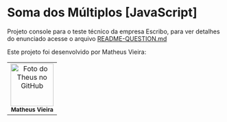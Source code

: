 # Soma dos Múltiplos [JavaScript]

Projeto console para o teste técnico da empresa Escribo, para ver detalhes do enunciado acesse o arquivo [README-QUESTION.md]("https://github.com/theus-testes-tecnicos/back-escribo-javascript-dart-sum-of-multiples/blob/main/README-QUESTION.md")

Este projeto foi desenvolvido por Matheus Vieira:

<table>
  <tr>
    <td align="center">
        <img src="https://avatars.githubusercontent.com/u/109465340?s=400&u=c19eb7d2cf67c227c5a8bbef65757c104b37ae55&v=4" width="100px;" alt="Foto do Theus no GitHub"/><br>
        <sub>
          <b>Matheus Vieira</b>
        </sub>
    </td>
    
  </tr>
</table>